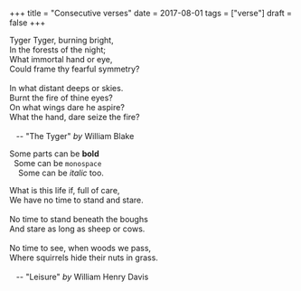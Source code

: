 +++
title = "Consecutive verses"
date = 2017-08-01
tags = ["verse"]
draft = false
+++

Tyger Tyger, burning bright,<br />
In the forests of the night;<br />
What immortal hand or eye,<br />
Could frame thy fearful symmetry?<br />
<br />
In what distant deeps or skies.<br />
Burnt the fire of thine eyes?<br />
On what wings dare he aspire?<br />
What the hand, dare seize the fire?<br />
<br />
&#xa0;&#xa0;&#xa0;-- "The Tyger" _by_ William Blake<br />

Some parts can be **bold**<br />
&#xa0;&#xa0;Some can be `monospace`<br />
&#xa0;&#xa0;&#xa0;&#xa0;Some can be _italic_ too.<br />

What is this life if, full of care,<br />
We have no time to stand and stare.<br />
<br />
No time to stand beneath the boughs<br />
And stare as long as sheep or cows.<br />
<br />
No time to see, when woods we pass,<br />
Where squirrels hide their nuts in grass.<br />
<br />
&#xa0;&#xa0;&#xa0;-- "Leisure" _by_ William Henry Davis<br />
